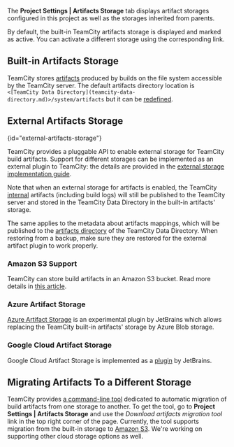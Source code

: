 [//]: # (title: Configuring Artifacts Storage)
[//]: # (auxiliary-id: Configuring Artifacts Storage)

The __Project Settings | Artifacts Storage__ tab displays artifact storages configured in this project as well as the storages inherited from parents. 

By default, the built-in TeamCity artifacts storage is displayed and marked as active. You can activate a different storage using the corresponding link.

## Built-in Artifacts Storage

TeamCity stores [artifacts](build-artifact.md) produced by builds on the file system accessible by the TeamCity server. The default artifacts directory location is `<[TeamCity Data Directory](teamcity-data-directory.md)>/system/artifacts` but it can be [redefined](teamcity-configuration-and-maintenance.md).

## External Artifacts Storage
{id="external-artifacts-storage"}

TeamCity provides a pluggable API to enable external storage for TeamCity build artifacts. Support for different storages can be implemented as an external plugin to TeamCity: the details are provided in the [external storage implementation guide](https://plugins.jetbrains.com/docs/teamcity/external-storage-implementation-guide.html).

Note that when an external storage for artifacts is enabled, the TeamCity [internal](build-artifact.md#Hidden+Artifacts) artifacts (including build logs) will still be published to the TeamCity server and stored in the TeamCity Data Directory in the built-in artifacts' storage.

The same applies to the metadata about artifacts mappings, which will be published to the [artifacts directory](teamcity-configuration-and-maintenance.md) of the TeamCity Data Directory. When restoring from a backup, make sure they are restored for the external artifact plugin to work properly.

### Amazon S3 Support
<anchor name="AmazonS3Support"/>

TeamCity can store build artifacts in an Amazon S3 bucket. Read more details in [this article](storing-build-artifacts-in-amazon-s3.md).


### Azure Artifact Storage

[Azure Artifact Storage](https://plugins.jetbrains.com/plugin/9617-azure-artifact-storage) is an experimental plugin by JetBrains which allows replacing the TeamCity built-in artifacts' storage by Azure Blob storage. 

### Google Cloud Artifact Storage

Google Cloud Artifact Storage is implemented as a [plugin](https://plugins.jetbrains.com/plugin/9634-google-artifact-storage) by JetBrains.



<chunk include-id="artifactMigrationToS3">

## Migrating Artifacts To a Different Storage
<anchor name="migratingArtifactsToS3"/>

TeamCity provides [a command-line tool](artifacts-migration-tool.md) dedicated to automatic migration of build artifacts from one storage to another. To get the tool, go to __Project Settings | Artifacts Storage__ and use the _Download artifacts migration tool_ link in the top right corner of the page.
Currently, the tool supports migration from the built-in storage to [Amazon S3](configuring-artifacts-storage.md#Amazon+S3+Support). We're working on supporting other cloud storage options as well.

</chunk>



